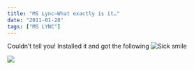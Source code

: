 ```yaml
---
title: "MS Lync–What exactly is it…"
date: "2011-01-28"
tags: ["MS LYNC"]
---
```


Couldn’t tell you! Installed it and got the following ![Sick smile](/blog/image.axd?picture=wlEmoticon-sicksmile.png)

![](/images//blog/image.axd?picture=image_thumb_6.png)

